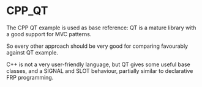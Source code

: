 # CPP_QT

The CPP QT example is used as base reference: QT is a mature library with a good support for MVC patterns.

So every other approach should be very good for comparing favourably against QT example.

C++ is not a very user-friendly language, but QT gives some useful base classes, and a SIGNAL and SLOT behaviour, partially similar to declarative FRP programming.


